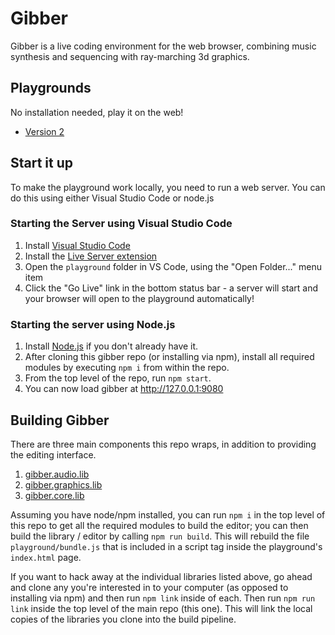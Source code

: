 # Gibber #
Gibber is a live coding environment for the web browser, combining music synthesis and sequencing with ray-marching 3d graphics.

## Playgrounds ##
No installation needed, play it on the web!

- [Version 2](https://gibber.cc/alpha/playground/)

## Start it up ##

To make the playground work locally, you need to run a web server. You can do this using either Visual Studio Code or node.js

### Starting the Server using Visual Studio Code

1. Install [Visual Studio Code](https://code.visualstudio.com/)
2. Install the [Live Server extension](https://marketplace.visualstudio.com/items?itemName=ritwickdey.LiveServer)
3. Open the `playground` folder in VS Code, using the "Open Folder..." menu item
4. Click the "Go Live" link in the bottom status bar - a server will start and your browser will open to the playground automatically!

### Starting the server using Node.js

1. Install [Node.js](https://nodejs.org/en/) if you don't already have it.
2. After cloning this gibber repo (or installing via npm), install all required modules by executing `npm i` from within the repo.
3. From the top level of the repo, run `npm start`. 
4. You can now load gibber at http://127.0.0.1:9080

## Building Gibber ##
There are three main components this repo wraps, in addition to providing the editing interface.

1. [gibber.audio.lib](https://github.com/charlieroberts/gibber.audio.lib)
2. [gibber.graphics.lib](https://github.com/charlieroberts/gibber.graphics.lib)
3. [gibber.core.lib](https://github.com/charlieroberts/gibber.core.lib)

Assuming you have node/npm installed, you can run `npm i` in the top level of this repo to get all the required modules to build the editor; you can then build the library / editor by calling `npm run build`. This will rebuild the file `playground/bundle.js` that is included in a script tag inside the playground's `index.html` page.

If you want to hack away at the individual libraries listed above, go ahead and clone any you're interested in to your computer (as opposed to installing via npm) and then run `npm link` inside of each. Then run `npm run link` inside the top level of the main repo (this one). This will link the local copies of the libraries you clone into the build pipeline.
